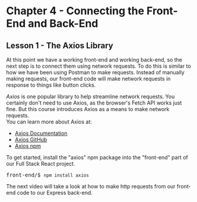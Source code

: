 # Chapter 4 - Connecting the Front-End and Back-End
## Lesson 1 - The Axios Library

At this point we have a working front-end and working back-end, so the next step is to connect them using network requests. To do this is similar to how we have been using Postman to make requests. Instead of manually making requests, our front-end code will make network requests in response to things like button clicks.

*Axios* is one popular library to help streamline network requests. You certainly don't need to use Axios, as the browser's Fetch API works just fine. But this course introduces Axios as a means to make network requests.<br>
You can learn more about Axios at:
* [Axios Documentation](https://axios-http.com/docs/intro)
* [Axios GitHub](https://github.com/axios/axios)
* [Axios npm](https://www.npmjs.com/package/axios)

To get started, install the "axios" npm package into the "front-end" part of our Full Stack React project.<br>
<pre>
front-end/$ <code>npm install axios</code>
</pre>

The next video will take a look at how to make http requests from our front-end code to our Express back-end.
